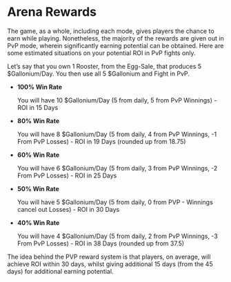 # Arena Rewards

The game, as a whole, including each mode, gives players the chance to earn while playing. Nonetheless, the majority of the rewards are given out in PvP mode, wherein significantly earning potential can be obtained. Here are some estimated situations on your potential ROI in PvP fights only.

Let’s say that you own 1 Rooster, from the Egg-Sale, that produces 5 $Gallonium/Day. You then use all 5 $Gallonium and Fight in PvP.

- **100% Win Rate**

  You will have 10 $Gallonium/Day (5 from daily, 5 from PvP Winnings) - ROI in 15 Days

- **80% Win Rate**

  You will have 8 $Gallonium/Day (5 from daily, 4 from PvP Winnings, -1 From PvP Losses) - ROI in 19 Days (rounded up from 18.75)

- **60% Win Rate**

  You will have 6 $Gallonium/Day (5 from daily, 3 from PvP Winnings, -2 From PvP Losses) - ROI in 25 Days

- **50% Win Rate**

  You will have 5 $Gallonium/Day (5 from daily, 0 from PVP - Winnings cancel out Losses) - ROI in 30 Days

- **40% Win Rate**

  You will have 4 $Gallonium/Day (5 from daily, 2 from PvP Winnings, -3 From PvP Losses) - ROI in 38 Days (rounded up from 37.5)

The idea behind the PVP reward system is that players, on average, will achieve ROI within 30 days, whilst giving additional 15 days (from the 45 days) for additional earning potential.
